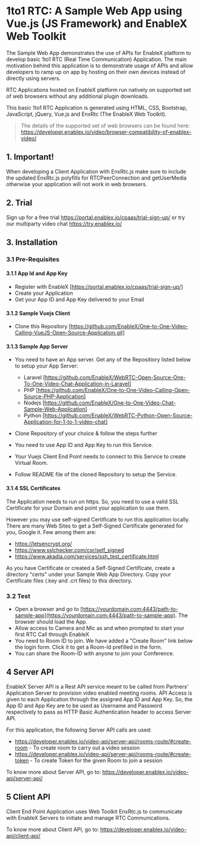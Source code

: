 # 1to1 RTC: A Sample Web App using Vue.js (JS Framework) and EnableX Web Toolkit

The Sample Web App demonstrates the use of APIs for EnableX platform to develop basic 1to1 RTC (Real Time Communication) Application. The main motivation behind this application is to demonstrate usage of APIs and allow developers to ramp up on app by hosting on their own devices instead of directly using servers.

RTC Applications hosted on EnableX platform run natively on supported set of web browsers without any additional plugin downloads.

This basic 1to1 RTC Application is generated using HTML, CSS, Bootstrap, JavaScript, jQuery, Vue.js and EnxRtc (The EnableX Web Toolkit).

>The details of the supported set of web browsers can be found here:
https://developer.enablex.io/video/browser-compatibility-of-enablex-video/

## 1. Important!

When developing a Client Application with EnxRtc.js make sure to include the updated EnxRtc.js polyfills for RTCPeerConnection and getUserMedia otherwise your application will not work in web browsers.

## 2. Trial

Sign up for a free trial https://portal.enablex.io/cpaas/trial-sign-up/ or try our multiparty video chat https://try.enablex.io/

## 3. Installation

### 3.1 Pre-Requisites

#### 3.1.1 App Id and App Key

* Register with EnableX [https://portal.enablex.io/cpaas/trial-sign-up/] 
* Create your Application
* Get your App ID and App Key delivered to your Email

#### 3.1.2 Sample Vuejs Client

* Clone this Repository [https://github.com/EnableX/One-to-One-Video-Calling-VueJS-Open-Source-Application.git]


#### 3.1.3 Sample App Server

* You need to have an App server. Get any of the Repositiory listed below to setup your App Server:
  * Laravel [https://github.com/EnableX/WebRTC-Open-Source-One-To-One-Video-Chat-Application-in-Laravel]
  * PHP     [https://github.com/EnableX/One-to-One-Video-Calling-Open-Source-PHP-Application]
  * Nodejs  [https://github.com/EnableX/One-to-One-Video-Chat-Sample-Web-Application]
  * Python  [https://github.com/EnableX/WebRTC-Python-Open-Source-Application-for-1-to-1-video-chat]
  
* Clone Repository of your choice & follow the steps further
* You need to use App ID and App Key to run this Service.
* Your Vuejs Client End Point needs to connect to this Service to create Virtual Room.
* Follow README file of the cloned Repository to setup the Service.

#### 3.1.4 SSL Certificates

The Application needs to run on https. So, you need to use a valid SSL Certificate for your Domain and point your application to use them. 

However you may use self-signed Certificate to run this application locally. There are many Web Sites to get a Self-Signed Certificate generated for you, Google it. Few among them are:
* https://letsencrypt.org/
* https://www.sslchecker.com/csr/self_signed
* https://www.akadia.com/services/ssh_test_certificate.html  

As you have Certificate or created a Self-Signed Certificate, create a directory "certs" under your Sample Web App Directory. Copy your Certificate files (.key and .crt files)  to this directory.

### 3.2 Test

* Open a browser and go to [https://yourdomain.com:4443/path-to-sample-app](https://yourdomain.com:4443/path-to-sample-app). The browser should load the App. 
* Allow access to Camera and Mic as and when prompted to start your first RTC Call through EnableX
* You need to Room ID to join. We have added a "Create Room" link below the login form. Click it to get a Room-Id prefilled in the form. 
* You can share the Room-ID with anyone to join your Conference.

## 4 Server API

EnableX Server API is a Rest API service meant to be called from Partners' Application Server to provision video enabled
meeting rooms. API Access is given to each Application through the assigned App ID and App Key. So, the App ID and App Key
are to be used as Username and Password respectively to pass as HTTP Basic Authentication header to access Server API.

For this application, the following Server API calls are used:
* https://developer.enablex.io/video-api/server-api/rooms-route/#create-room - To create room to carry out a video session
* https://developer.enablex.io/video-api/server-api/rooms-route/#create-token - To create Token for the given Room to join a session

To know more about Server API, go to:
https://developer.enablex.io/video-api/server-api/


## 5 Client API

Client End Point Application uses Web Toolkit EnxRtc.js to communicate with EnableX Servers to initiate and manage RTC Communications.

To know more about Client API, go to:
https://developer.enablex.io/video-api/client-api/
